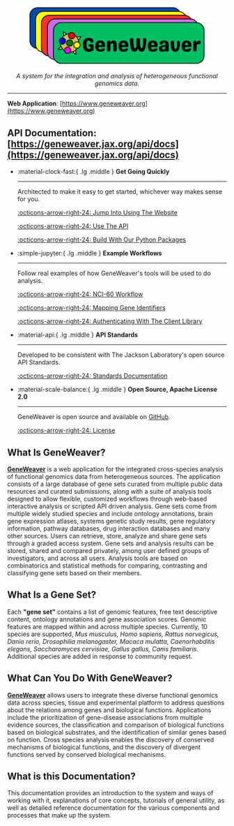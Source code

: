 <a href="https://www.geneweaver.org">
    <h1 align="center">
        <img src="assets/GW3-logo-2.png" alt="GeneWeaver Logo" style="vertical-align: top; max-width: 80%; ">
    </h1>
</a>
<p align="center">
    <em>A system for the integration and analysis of heterogeneous functional genomics data.</em>
</p>

---
**Web Application**: 
[https://www.geneweaver.org](https://www.geneweaver.org)

**API Documentation**:
[https://geneweaver.jax.org/api/docs](https://geneweaver.jax.org/api/docs)
---

<div class="grid cards" markdown>

-   :material-clock-fast:{ .lg .middle } __Get Going Quickly__

    ---

    Architected to make it easy to get started, whichever way makes sense for you.

    [:octicons-arrow-right-24: Jump Into Using The Website](getting-started/web-application/)

    [:octicons-arrow-right-24: Use The API](https://geneweaver.jax.org/api/docs)

    [:octicons-arrow-right-24: Build With Our Python Packages](reference/available-packages/)

-   :simple-jupyter:{ .lg .middle } __Example Workflows__

    ---

    Follow real examples of how GeneWeaver's tools will be used to do analysis.

    [:octicons-arrow-right-24: NCI-60 Workflow](tutorial/nci_60_example_01/)

    [:octicons-arrow-right-24: Mapping Gene Identifiers](tutorial/map-gene-ids.ipynb)

    [:octicons-arrow-right-24: Authenticating With The Client Library](tutorial/geneweaver_client_login/)

-   :material-api:{ .lg .middle } __API Standards__

    ---

    Developed to be consistent with The Jackson Laboratory's open source API Standards.

    [:octicons-arrow-right-24: Standards Documentation](https://thejacksonlaboratory.github.io/api-standards/)

-   :material-scale-balance:{ .lg .middle } __Open Source, Apache License 2.0__

    ---

    GeneWeaver is open source and available on [GitHub](https://github.com/orgs/TheJacksonLaboratory/repositories?q=geneweaver).

    [:octicons-arrow-right-24: License](https://github.com/TheJacksonLaboratory/geneweaver-docs/blob/main/LICENSE)

</div>


## What Is GeneWeaver?
**[GeneWeaver](http://www.geneweaver.org)** is a web application for the integrated
cross-species analysis of functional genomics data from heterogeneous sources. The
application consists of a large database of gene sets curated from multiple public data
resources and curated submissions, along with a suite of analysis tools designed to
allow flexible, customized workflows through web-based interactive analysis or scripted
API driven analysis. Gene sets come from multiple widely studied species and include
ontology annotations, brain gene expression atlases, systems genetic study results, gene
regulatory information, pathway databases, drug interaction databases and many other
sources. Users can retrieve, store, analyze and share gene sets through a graded access
system. Gene sets and analysis results can be stored, shared and compared privately,
among user defined groups of investigators, and across all users. Analysis tools are
based on combinatorics and statistical methods for comparing, contrasting and
classifying gene sets based on their members.

## What Is a Gene Set?
Each **"gene set"** contains a list of genomic features, free text descriptive content,
ontology annotations and gene association scores. Genomic features are mapped within and
across multiple species. Currently, 10 species are supported, *Mus musculus, Homo
sapiens, Rattus norvegicus, Danio rerio, Drosophilia melanogaster, Macaca mulatta,
Caenorhabditis elegans, Saccharomyces cervisiae, Gallus gallus, Canis familiaris.*
Additional species are added in response to community request.

## What Can You Do With GeneWeaver?
**[GeneWeaver](http://www.geneweaver.org)** allows users to integrate these diverse
functional genomics data across species, tissue and experimental platform to address
questions about the relations among genes and biological functions. Applications include
the prioritization of gene-disease associations from multiple evidence sources, the
classification and comparison of biological functions based on biological substrates,
and the identification of similar genes based on function. Cross species analysis
enables the discovery of conserved mechanisms of biological functions, and the discovery
of divergent functions served by conserved biological mechanisms. 

## What is this Documentation?
This documentation provides an introduction to the system and ways of
working with it, explanations of core concepts, tutorials of general utility,
as well as detailed reference documentation for the various components and processes
that make up the system.
